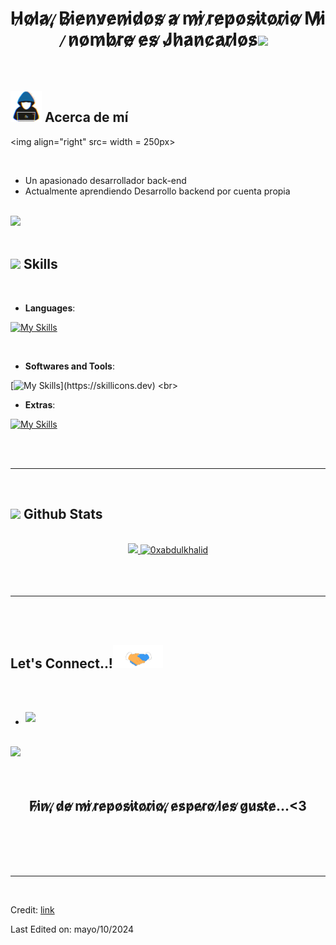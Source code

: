 <h1 align="center"><b>H̷o̷l̷a̷,̷ ̷B̷i̷e̷n̷v̷e̷n̷i̷d̷o̷s̷ ̷a̷ ̷m̷i̷ ̷r̷e̷p̷o̷s̷i̷t̷o̷r̷i̷o̷
̷M̷i̷ ̷n̷o̷m̷b̷r̷e̷ ̷e̷s̷ ̷J̷h̷a̷n̷c̷a̷r̷l̷o̷s̷</b><img src="https://media.giphy.com/media/hvRJCLFzcasrR4ia7z/giphy.gif" width="35"></h1>
<!--  -->
<p align="center">
</p>

<br>


	
## <picture><img src = "https://github.com/0xAbdulKhalid/0xAbdulKhalid/raw/main/assets/mdImages/about_me.gif" width = 50px></picture> **Acerca de mí**

<picture> <img align="right" src= width = 250px></picture>

<br>

- Un apasionado desarrollador back-end 
- Actualmente aprendiendo Desarrollo backend por cuenta propia
<br><br>

<img src="https://user-images.githubusercontent.com/73097560/115834477-dbab4500-a447-11eb-908a-139a6edaec5c.gif"><br><br>

## <img src="https://media2.giphy.com/media/QssGEmpkyEOhBCb7e1/giphy.gif?cid=ecf05e47a0n3gi1bfqntqmob8g9aid1oyj2wr3ds3mg700bl&rid=giphy.gif" width ="25"><b> Skills</b>
<br>

<p align="center">

- **Languages**:
    
[![My Skills](https://skillicons.dev/icons?i=py,fastaapi)](https://skillicons.dev)
 
<br>

- **Softwares and Tools**:


[![My Skills](https://skillicons.dev/icons?i=vscode,mysql,docker,)](https://skillicons.dev)
<br>

- **Extras**:

[![My Skills](https://skillicons.dev/icons?i=bash,git,github,linux )](https://skillicons.dev)  


</p>

<br>
<br>

-----

<br>


## <img src="https://media.giphy.com/media/iY8CRBdQXODJSCERIr/giphy.gif" width="35"><b> Github Stats </b>
<br>

<div align="center">

<a href="https://github.com/jhankpy">
  <img src="https://github-readme-stats.vercel.app/api?username=jhankpy&include_all_commits=true&count_private=true&show_icons=true&line_height=20&title_color=7A7ADB&icon_color=2234AE&text_color=D3D3D3&bg_color=0,000000,130F40" width="450"/>
  <img src="https://github-readme-stats.vercel.app/api/top-langs?username=jhankpy&show_icons=true&locale=en&layout=compact&line_height=20&title_color=7A7ADB&icon_color=2234AE&text_color=D3D3D3&bg_color=0,000000,130F40" width="375"  alt="0xabdulkhalid"/>

</a>
</div>

<br>
<br>
<br>

-----

<br>
<br>

## <b> Let's Connect..!</b><img src="https://github.com/0xAbdulKhalid/0xAbdulKhalid/raw/main/assets/mdImages/handshake.gif" width ="80">
<br>
<div align='left'>

<ul>


<br>

<li>
<a href="mailto:jhank1315@gmail.com" target="_blank">
<img src="https://img.shields.io/badge/gmail:  Jhankpy-%23EA4335.svg?style=for-the-badge&logo=gmail&logoColor=white" t=mail style="margin-bottom: 5px;" />
</a>
</li>
	
</ul>
</div>

<br>
<img src="https://user-images.githubusercontent.com/73097560/115834477-dbab4500-a447-11eb-908a-139a6edaec5c.gif">
<br>
<br>
<br>

<div align='center'>

## <b>F̷i̷n̷,̷ ̷d̷e̷ ̷m̷i̷ ̷r̷e̷p̷o̷s̷i̷t̷o̷r̷i̷o̷,̷ ̷e̷s̷p̷e̷r̷o̷ ̷l̷e̷s̷ ̷g̷u̷s̷t̷e̷...<3</b>

</div>
<br>
<br>
<br>
<br>

---

<br>

Credit: [link](https://github.com/jhankpy)

Last Edited on: mayo/10/2024
